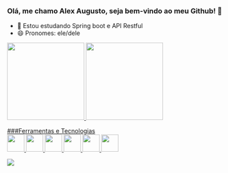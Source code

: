### Olá, me chamo Alex Augusto, seja bem-vindo ao meu Github! 👋
- 🌱 Estou estudando Spring boot e API Restful
- 😄 Pronomes: ele/dele
<!--
**AlexAugusto0/AlexAugusto0** is a ✨ _special_ ✨ repository because its `README.md` (this file) appears on your GitHub profile.

Here are some ideas to get you started:

- 🔭 I’m currently working on ...
- 🌱 I’m currently learning ...
- 👯 I’m looking to collaborate on ...
- 🤔 I’m looking for help with ...
- 💬 Ask me about ...
- 📫 How to reach me: ...
- 😄 Pronouns: ...
- ⚡ Fun fact: ...
-->
<div>
<a href="https://github.com/AlexAugusto0">
<img loading="lazy" height="180em" src="https://github-readme-stats.vercel.app/api/top-langs/?username=AlexAugusto0&layout=compact&langs_count=7&theme=dracula"/>
<img loading="lazy" height="180em" src="https://github-readme-stats.vercel.app/api?username=AlexAugusto0&show_icons=true&theme=dracula&include_all_commits=true&count_private=true"/>
</div>
  
###Ferramentas e Tecnologias <br/>
<img loading = "lazzy" src = "https://cdn.jsdelivr.net/gh/devicons/devicon/icons/java/java-original-wordmark.svg" width="40" height="40" />
<img loading = "lazzy" src = "https://cdn.jsdelivr.net/gh/devicons/devicon/icons/javascript/javascript-original.svg" width="40" height="40" />
<img loading = "lazzy" src = "https://cdn.jsdelivr.net/gh/devicons/devicon/icons/c/c-plain.svg" width="40" height="40" />
<img loading = "lazzy" src = "https://cdn.jsdelivr.net/gh/devicons/devicon/icons/html5/html5-plain-wordmark.svg" width="40" height="40" />
<img loading = "lazzy" src = "https://cdn.jsdelivr.net/gh/devicons/devicon/icons/css3/css3-plain-wordmark.svg" width="40" height="40" />
<img loading = "lazzy" src = "https://cdn.jsdelivr.net/gh/devicons/devicon/icons/spring/spring-original-wordmark.svg" width="40" height="40" />


<a href="https://www.linkedin.com/in/alex-augusto-436b3a1a3/" target="_blank"><img loading="lazy" src="https://img.shields.io/badge/-LinkedIn-%230077B5?style=for-the-badge&logo=linkedin&logoColor=white" target="_blank"></a>
